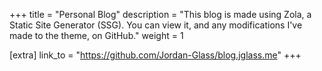 +++
title = "Personal Blog"
description = "This blog is made using Zola, a Static Site Generator (SSG). You can view it, and any modifications I've made to the theme, on GitHub."
weight = 1

[extra]
link_to = "https://github.com/Jordan-Glass/blog.jglass.me"
+++
